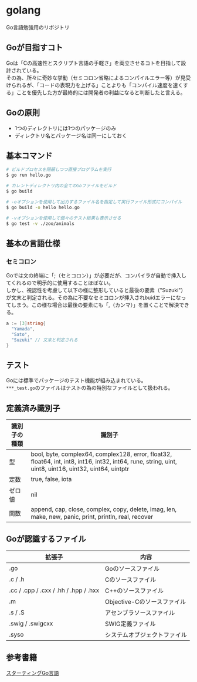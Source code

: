 # golang
Go言語勉強用のリポジトリ

## Goが目指すコト
Goは「Cの高速性とスクリプト言語の手軽さ」を両立させるコトを目指して設計されている。  
その為、所々に奇妙な挙動（セミコロン省略によるコンパイルエラー等）が見受けられるが、「コードの表現力を上げる」ことよりも「コンパイル速度を速くする」ことを優先した方が最終的には開発者の利益になると判断したと言える。
## Goの原則
- 1つのディレクトリには1つのパッケージのみ
- ディレクトリ名とパッケージ名は同一にしておく

## 基本コマンド
```bash
# ビルドプロセスを隠蔽しつつ直接プログラムを実行
$ go run hello.go

# カレントディレクトリ内の全てのGoファイルをビルド
$ go build

# -oオプションを使用して出力するファイル名を指定して実行ファイル形式にコンパイル
$ go build -o hello hello.go

# -vオプションを使用して個々のテスト結果も表示させる
$ go test -v ./zoo/animals
```
## 基本の言語仕様
### セミコロン
Goでは文の終端に「;（セミコロン）」が必要だが、コンパイラが自動で挿入してくれるので明示的に使用することほぼない。  
しかし、視認性を考慮して以下の様に整形していると最後の要素（"Suzuki"）が文末と判定される。その為に不要なセミコロンが挿入されbuidエラーになってしまう。この様な場合は最後の要素にも「,（カンマ）」を置くことで解決できる。
```go
a := [3]string{
  "Yamada",
  "Sato",
  "Suzuki" // 文末と判定される
}
```

## テスト
Goには標準でパッケージのテスト機能が組み込まれている。  
`***_test.go`のファイルはテストの為の特別なファイルとして扱われる。

## 定義済み識別子
| 識別子の種類 | 識別子 |
----|---- 
| 型 | bool, byte, complex64, complex128, error, float32, float64, int, int8, int16, int32, int64, rune, string, uint, uint8, uint16, uint32, uint64, uintptr |
| 定数 | true, false, iota |
|ゼロ値 | nil |
|関数 |	append, cap, close, complex, copy, delete, imag, len, make, new, panic, print, println, real, recover |


## Goが認識するファイル
| 拡張子 | 内容 |
----|---- 
| .go | Goのソースファイル |
| .c / .h | Cのソースファイル |
| .cc / .cpp / .cxx / .hh / .hpp / .hxx | C++のソースファイル |
| .m | Objective-Cのソースファイル |
| .s / .S | アセンブラソースファイル |
| .swig / .swigcxx | SWIG定義ファイル |
| .syso | システムオブジェクトファイル |

## 参考書籍
[スターティングGo言語](https://www.shoeisha.co.jp/book/detail/9784798142418)